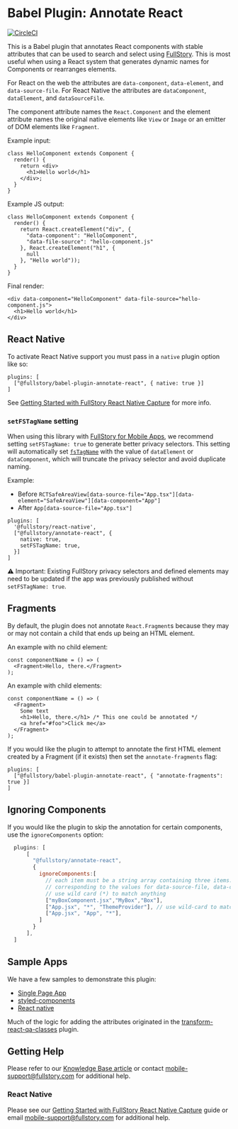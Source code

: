 # Babel Plugin: Annotate React
[![CircleCI](https://circleci.com/gh/fullstorydev/fullstory-babel-plugin-annotate-react.svg?style=svg)](https://circleci.com/gh/fullstorydev/fullstory-babel-plugin-annotate-react)

This is a Babel plugin that annotates React components with stable attributes that can be used to search and select using [FullStory](https://www.fullstory.com/). This is most useful when using a React system that generates dynamic names for Components or rearranges elements.

For React on the web the attributes are `data-component`, `data-element`, and `data-source-file`. For React Native the attributes are `dataComponent`, `dataElement`, and `dataSourceFile`.

The component attribute names the `React.Component` and the element attribute names the original native elements like `View` or `Image` or an emitter of DOM elements like `Fragment`.

Example input:

    class HelloComponent extends Component {
      render() {
        return <div>
          <h1>Hello world</h1>
        </div>;
      }
    }

Example JS output:

    class HelloComponent extends Component {
      render() {
        return React.createElement("div", {
          "data-component": "HelloComponent",
          "data-file-source": "hello-component.js"
        }, React.createElement("h1", {
          null
        }, "Hello world"));
      }
    }

Final render:

    <div data-component="HelloComponent" data-file-source="hello-component.js">
      <h1>Hello world</h1>
    </div>

## React Native

To activate React Native support you must pass in a `native` plugin option like so:

    plugins: [
      ["@fullstory/babel-plugin-annotate-react", { native: true }]
    ]

See [Getting Started with FullStory React Native Capture](https://help.fullstory.com/hc/en-us/articles/360052419133-Getting-Started-with-FullStory-React-Native-Capture) for more info.

### `setFSTagName` setting

When using this library with [FullStory for Mobile Apps](https://www.fullstory.com/platform/mobile-apps/), we recommend setting `setFSTagName: true` to generate better privacy selectors. This setting will automatically set [`fsTagName`](https://developer.fullstory.com/mobile/react-native/auto-capture/set-tag-name/) with the value of `dataElement` or `dataComponent`, which will truncate the privacy selector and avoid duplicate naming.

Example:
* Before `RCTSafeAreaView[data-source-file="App.tsx"][data-element="SafeAreaView"][data-component="App"]`
* After `App[data-source-file="App.tsx"]`

```
plugins: [
  '@fullstory/react-native',
  ["@fullstory/annotate-react", {
    native: true,
    setFSTagName: true,
  }]
]
```

⚠️ Important: Existing FullStory privacy selectors and defined elements may need to be updated if the app was previously published without `setFSTagName: true`.
<!-- todo: write up a KB article to walk customers through transitioning to `fsTagName` if they have pre-existing privacy selectors or defined elements; link to it here -->


## Fragments

By default, the plugin does not annotate `React.Fragment`s because they may or may not contain a child that ends up being an HTML element.

An example with no child element:

    const componentName = () => (
      <Fragment>Hello, there.</Fragment>
    );

An example with child elements:

    const componentName = () => (
      <Fragment>
        Some text
        <h1>Hello, there.</h1> /* This one could be annotated */
        <a href="#foo">Click me</a>
      </Fragment>
    );


If you would like the plugin to attempt to annotate the first HTML element created by a Fragment (if it exists) then set the `annotate-fragments` flag:

    plugins: [
      ["@fullstory/babel-plugin-annotate-react", { "annotate-fragments": true }]
    ]

## Ignoring Components

If you would like the plugin to skip the annotation for certain components, use the `ignoreComponents` option:

```javascript
  plugins: [
      [
        "@fullstory/annotate-react",
        {
          ignoreComponents:[
            // each item must be a string array containing three items: file name, component name, element name
            // corresponding to the values for data-source-file, data-component, data-element
            // use wild card (*) to match anything
            ["myBoxComponent.jsx","MyBox","Box"],
            ["App.jsx", "*", "ThemeProvider"], // use wild-card to match anything
            ["App.jsx", "App", "*"],
          ]
        }
      ],
  ]
```

## Sample Apps

We have a few samples to demonstrate this plugin:

- [Single Page App](https://github.com/fullstorydev/fullstory-babel-plugin-annotate-react/tree/master/samples/single-page-app/)
- [styled-components](https://github.com/fullstorydev/fullstory-babel-plugin-annotate-react/tree/master/samples/styled-components/)
- [React native](https://github.com/fullstorydev/fullstory-babel-plugin-annotate-react/tree/master/samples/react-native-app/)

Much of the logic for adding the attributes originated in the [transform-react-qa-classes](https://github.com/davesnx/babel-plugin-transform-react-qa-classes/) plugin.

## Getting Help

Please refer to our [Knowledge Base article](https://help.fullstory.com/hc/en-us/articles/360049493054-FullStory-s-Annotate-React-plugin-for-Web-Native) or contact mobile-support@fullstory.com for additional help.

### React Native

Please see our [Getting Started with FullStory React Native Capture](https://help.fullstory.com/hc/en-us/articles/360052419133) guide or email mobile-support@fullstory.com for additional help.
